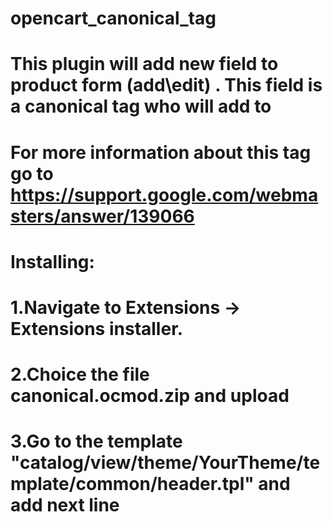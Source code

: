# opencart_canonical_tag
# This plugin will add new field to product form (add\edit) . This field is a canonical tag who will add to <head>
# For more information about this tag go to https://support.google.com/webmasters/answer/139066
# Installing:
# 1.Navigate to Extensions -> Extensions installer.
# 2.Choice the file canonical.ocmod.zip and upload
# 3.Go to the template "catalog/view/theme/YourTheme/template/common/header.tpl" and add next line
# <?php if ($canonical) { ?>
# <link rel="canonical" href="<?php echo $canonical; ?>" /> 
# <?php } ?>
